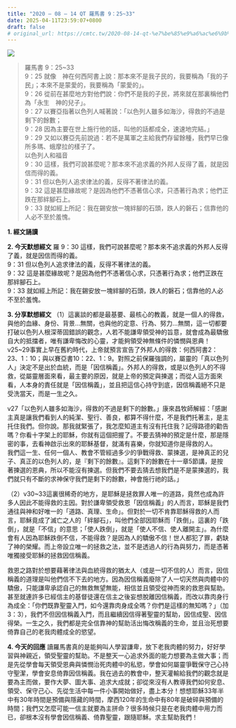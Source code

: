 ```yaml
---
title: "2020 – 08 – 14 QT 羅馬書 9：25~33"
date: 2025-04-11T23:59:07+0800
draft: false
# original_url: https://cmtc.tw/2020-08-14-qt-%e7%be%85%e9%a6%ac%e6%9b%b8-9%ef%bc%9a2533
---
```


![](/images/qt.jpg)
> 羅馬書 9：25\~33  
> 9：25 就像　神在何西阿書上說：那本來不是我子民的，我要稱為「我的子民」；本來不是蒙愛的，我要稱為「蒙愛的」。  
> 9：26 從前在甚麼地方對他們說：你們不是我的子民，將來就在那裏稱他們為「永生　神的兒子」。  
> 9：27 以賽亞指著以色列人喊著說：「以色列人雖多如海沙，得救的不過是剩下的餘數；  
> 9：28 因為主要在世上施行他的話，叫他的話都成全，速速地完結。」  
> 9：29 又如以賽亞先前說過：若不是萬軍之主給我們存留餘種，我們早已像所多瑪、蛾摩拉的樣子了。  
> 以色列人和福音  
> 9：30 這樣，我們可說甚麼呢？那本來不追求義的外邦人反得了義，就是因信而得的義。  
> 9：31 但以色列人追求律法的義，反得不著律法的義。  
> 9：32 這是甚麼緣故呢？是因為他們不憑著信心求，只憑著行為求；他們正跌在那絆腳石上。  
> 9：33 就如經上所記：我在錫安放一塊絆腳的石頭，跌人的磐石；信靠他的人必不至於羞愧。

**1. 經文誦讀**

**2.  今天默想經文**
羅 9：30 這樣，我們可說甚麼呢？那本來不追求義的外邦人反得了義，就是因信而得的義。  
9：31 但以色列人追求律法的義，反得不著律法的義。  
9：32 這是甚麼緣故呢？是因為他們不憑著信心求，只憑著行為求；他們正跌在那絆腳石上。  
9：33 就如經上所記：我在錫安放一塊絆腳的石頭，跌人的磐石；信靠他的人必不至於羞愧。

**3. 分享默想經文**
（1）這裏談的都是最基要、最核心的教義，就是一個人的得救，與他的血緣、身份、背景…無關，也與他的定意、行為、努力…無關，這一切都要打破以色列人根深蒂固錯誤的觀念，人若不能謙卑領受神的旨意，就會成為最驕傲自大的抵擋者，唯有謙卑悔改的心靈，才能夠領受神無條件的憐憫與恩典！v25\~29事實上早在舊約時代，上帝就預言宣告了外邦人的得救：何西阿書2：23、1：10；與以賽亞書10：22、1：9。對照之前保羅強調的，屬靈的「真以色列人」決定不是出於血統，而是「因信稱義」。外邦人的得救，或是以色列人的不得救，從屬靈層面來看，最主要的原因，就是上帝的預定與揀選；而從人這方面來看，人本身的責任就是「因信稱義」，並且把這信心持守到底，因信稱義絕不只是受洗當天，而是一生之久。

v27「以色列人雖多如海沙，得救的不過是剩下的餘數。」康來昌牧師解經：「感謝主真是讓我們看到人的純潔、聖行、善良，都算不得什麼，不是我們托著主，是主托住我們。但你說。那我就緊張了，我怎麼知道主有沒有托住我？記得路德的勸告嗎？你看十字架上的耶穌，你就有這個把握了。不要去猜神的預定是什麼，那是隱密的事，去看神啟示出來的耶穌基督，就滿有喜樂，你就知道你是得救的人。  
我們這一生、任何一個人、教會不管經過多少的爭戰得救、蒙揀選，是神真正的兒子、真正的以色列人的，是『剩下的餘數』。這剩下的餘數在十一章5節講，是按著揀選的恩典，所以不能沒有揀選。但我們不要去猜去想我們是不是蒙揀選的，我們就只有不斷的求神保守我們是剩下的餘數，神會施行祂的話。」

（2）v30\~33這裏很稀奇的地方，是耶穌是拯救罪人唯一的道路，竟然也成為許多人因此不能得救的主因。對於謙卑領受救恩「因信稱義」的人而言，耶穌是我們通往與神和好唯一的「道路、真理、生命」。但對於一切不肯靠耶穌得救的人而言，耶穌竟成了滅亡之人的「絆腳石」，叫他們全部因耶穌而「跌倒」。這裏的「跌倒」，就是「不信」的意思；「使人跌倒」，就是「使人不信、使人離開主」。為什麼會有人因為耶穌跌倒不信，不能得救？是因為人的驕傲不信！世人都犯了罪，虧缺了神的榮耀。而上帝設立唯一的拯救之法，並不是透過人的行為與努力，而是憑著唯獨接受耶穌的拯救因信稱義。

救恩之路對於想要藉著律法與血統得救的猶太人（或是一切不信的人）而言，因信稱義的道理是叫他們信不下去的地方。因為因信稱義廢除了人一切天然與肉體中的驕傲，只能謙卑承認自己的無救無望無能，相信並且領受從神而來的救恩與幫助。甚至就連許多已經信主的基督徒還在信主之後妄想脫離因信稱義，而改以靠肉身行為成全：「你們既靠聖靈入門，如今還靠肉身成全嗎？你們是這樣的無知嗎？」（加3：3），我們不但因信稱義入門，而且繼續因信得著聖靈的幫助，因信成聖、因信得榮。一生之久，我們都是完全信靠神的幫助活出悔改稱義的生命，並且治死想要倚靠自己的老我肉體成全的慾望。

**4. 今天的回應**
讀羅馬書真的是能夠叫人學習謙卑，放下老我肉體的努力，好好學習與神親近，領受聖靈的幫助。不是整天一心追求外面的能力想要為主做大事；而是先從學會每天領受恩典與憐憫治死肉體中的私慾，學會如何屬靈爭戰保守己心持守聖潔，學會安息倚靠因信稱義。我在過去的教會中，整天灌輸給我們的觀念就是要為主而做，要作大夢、圖大事、追求大成就；卻從來沒有人教導我們如何安息、領受、保守己心、先從生活中每一件小事開始做好，盡上本分！想想耶穌33年半中有30年時間是預備與隱藏的時間，摩西120年的生命中有80年是破碎與預備的時間；我們又怎麼可能一信主就要為主拼命？很多時候只是在老我肉體中用力而已，卻根本沒有學會因信稱義、倚靠聖靈，跟隨耶穌。求主幫助我們！

